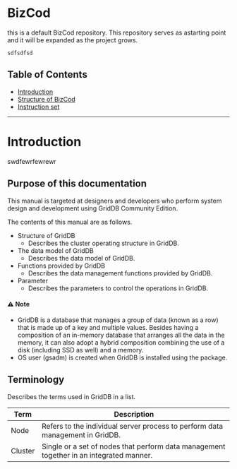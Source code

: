 # BizCod
this is a default BizCod repository. 
This repository serves as  astarting point and it will be expanded as the project grows.

```
sdfsdfsd
```

## Table of Contents
* [Introduction](#introduction)
* [Structure of BizCod](#structure-of-griddb)
* [Instruction set](#structure-of-griddb)




---							  
# Introduction									 

swdfewrfewrewr

## Purpose of this documentation

This manual is targeted at designers and developers who perform system design and development using GridDB Community Edition.

The contents of this manual are as follows.

  - Structure of GridDB
      - Describes the cluster operating structure in GridDB.
  - The data model of GridDB
      - Describes the data model of GridDB.
  - Functions provided by GridDB
      - Describes the data management functions provided by GridDB.
  - Parameter
      - Describes the parameters to control the operations in GridDB.

#### :warning: Note
- GridDB is a database that manages a group of data (known as a row) that is made up of a key and multiple values. Besides having a composition of an in-memory database that arranges all the data in the memory, it can also adopt a hybrid composition combining the use of a disk (including SSD as well) and a memory. 
- OS user (gsadm) is created when GridDB is installed using the package.


## Terminology

Describes the terms used in GridDB in a list.

| Term                                                | Description                                                                                                                                                                                                                                                                                                                                                                                  |
|--------------------------------|------------------------------------------------------------------------|
| Node                                                | Refers to the individual server process to perform data management in GridDB.                                                                                                                                                                                                                                                                                                                |
| Cluster                                             | Single or a set of nodes that perform data management together in an integrated manner.                                                                                                                                                                                                                                                                                                      |
